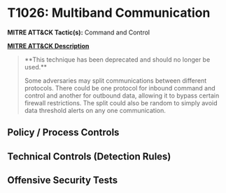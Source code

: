 # T1026: Multiband Communication
**MITRE ATT&CK Tactic(s):** Command and Control

**[MITRE ATT&CK Description](https://attack.mitre.org/techniques/T1026)**
<blockquote>**This technique has been deprecated and should no longer be used.**

Some adversaries may split communications between different protocols. There could be one protocol for inbound command and control and another for outbound data, allowing it to bypass certain firewall restrictions. The split could also be random to simply avoid data threshold alerts on any one communication.</blockquote>
## Policy / Process Controls
## Technical Controls (Detection Rules)

## Offensive Security Tests
